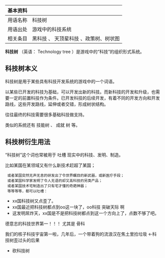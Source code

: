 |  **基本资料**  ||
|---|---|
|用语名称  |  科技树   |
|用语出处  |  游戏中的科技系统   |
|相关条目  |  黑科技  、  天顶星科技  、政策树、树状图   |
  
**科技树** （英语：  Technology tree  ）是游戏中的“科技”的组织形式系统。

##  科技树本义

科技树是用于某些具有科技开发系统的游戏中的一个词语。

以某些已开发的科技为基础，可以开发出新的科技。而新科技的开发和升级，也需要一定的前置科技作为条件。已开发科技的后续开发，有着不同的开发方向和开发路线，这些开发路线，延伸或者交错，形成树状结构。

往往最终的科技需要很多基础科技做支持。

类似的系统还有  技能树  、  成就  树  等。

##  科技树衍生用法

“科技树”这个词也常被用于  吐槽  现实中的科技、发明、制造。

比如某国在某领域又有什么新技术赶超了某国；

     或者某国突然无声无息的研发出了令世界瞩目的新武器，或新医疗手段； 
     或者某国科学家发明了令人无语的却又高科技的另类产品； 
     或者某国技术宅制造出了只有宅才懂的奇葩神器； 
     等等等等，都可以吐槽： 

  * xx国科技树又点歪了。 
  * xx国最近把科技树都点到oo这一块了，oo科技  突破天际  啊 
  * 这发明屌炸天，xx国是不是把科技树都点到这一个方向上了，点数不够了吧。 

德意志的科技世界第一！！！  尤其是  骨科

我们的核子科技宇宙第一啦，几年后，一个带着狗的流浪汉在焦土里捡垃圾  ←科技树歪过头的后果

  * 砍科技树 